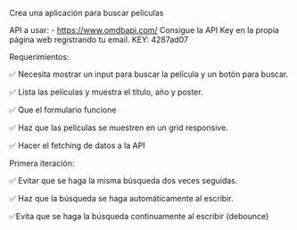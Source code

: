 Crea una aplicación para buscar películas

API a usar: - https://www.omdbapi.com/ Consigue la API Key en la propia página web registrando tu email.
KEY: 4287ad07

Requerimientos:

✅ Necesita mostrar un input para buscar la película y un botón para buscar.

✅ Lista las películas y muestra el título, año y poster.

✅ Que el formulario funcione

✅ Haz que las películas se muestren en un grid responsive.

✅ Hacer el fetching de datos a la API

Primera iteración:

✅ Evitar que se haga la misma búsqueda dos veces seguidas.

✅ Haz que la búsqueda se haga automáticamente al escribir.

✅Evita que se haga la búsqueda continuamente al escribir (debounce)
